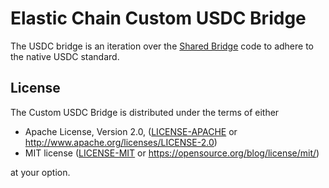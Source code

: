 # Elastic Chain Custom USDC Bridge
The USDC bridge is an iteration over the [Shared Bridge](https://docs.zksync.io/zk-stack/components/shared-bridges) code
to adhere to the native USDC standard.

## License

The Custom USDC Bridge is distributed under the terms of either

- Apache License, Version 2.0, ([LICENSE-APACHE](LICENSE-APACHE) or <http://www.apache.org/licenses/LICENSE-2.0>)
- MIT license ([LICENSE-MIT](LICENSE-MIT) or <https://opensource.org/blog/license/mit/>)

at your option.
